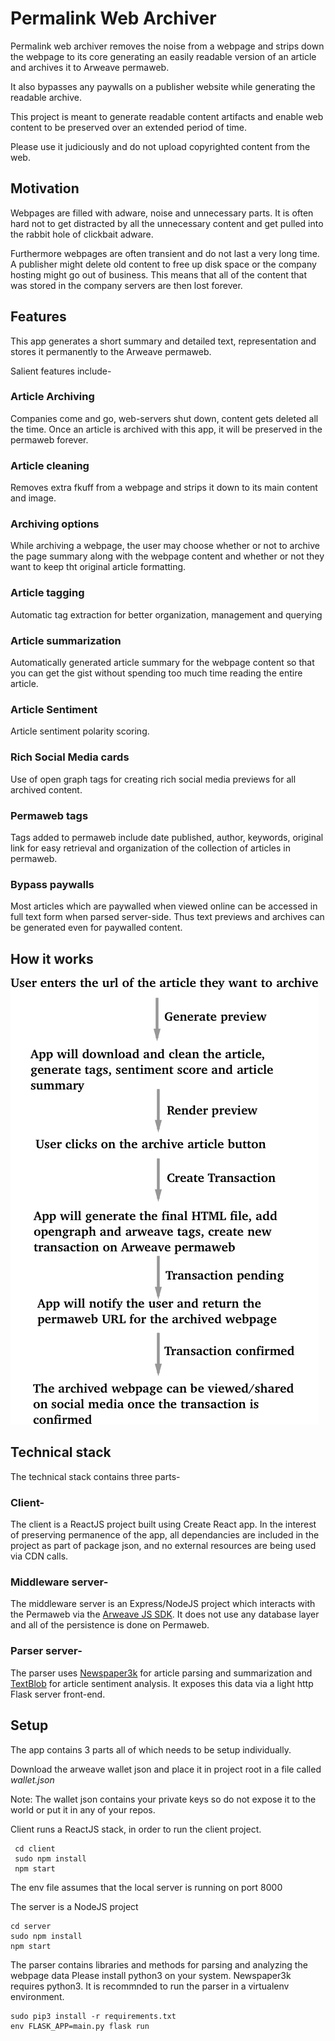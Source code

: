 # Permalink Web Archiver
Permalink web archiver removes the noise from a webpage and strips down the webpage to its core generating an easily readable version of an article and archives it to Arweave permaweb.

It also bypasses any paywalls on a publisher website while generating the readable archive.

This project is meant to generate readable content artifacts and enable web content to be preserved over an extended period of time. 

Please use it judiciously and do not upload copyrighted content from the web.

## Motivation
Webpages are filled with adware, noise and unnecessary parts.
It is often hard not to get distracted by all the unnecessary content and get pulled into the rabbit hole of clickbait adware.

Furthermore webpages are often transient and do not last a very long time.
A publisher might delete old content to free up disk space or the company hosting might go out of business. 
This means that all of the content that was stored in the company servers are then lost forever.


## Features
This app generates a short summary and detailed text, representation and stores it permanently to the Arweave permaweb.

Salient features include-

### Article Archiving
Companies come and go, web-servers shut down, content gets deleted all the time.
Once an article is archived with this app, it will be preserved in the permaweb forever.

### Article cleaning
Removes extra fkuff from a webpage and strips it down to its main content and image.

### Archiving options
While archiving a webpage, the user may choose whether or not to archive the page summary along with the webpage content and whether or not they want to keep tht original article formatting.

### Article tagging
Automatic tag extraction for better organization, management and querying

### Article summarization
Automatically generated article summary for the webpage content so that you can get the gist without spending too much time reading the entire article.

### Article Sentiment
Article sentiment polarity scoring.

### Rich Social Media cards
Use of open graph tags for creating rich social media previews for all archived content. 

### Permaweb tags 
Tags added to permaweb include date published, author, keywords, original link for easy retrieval and organization of the collection of articles in permaweb.

### Bypass paywalls
Most articles which are paywalled when viewed online can be accessed in full text form when parsed server-side. Thus text previews and archives can be generated even for paywalled content.

## How it works
![Image to demonstrate the app workflow](/resources/workflow.png)

## Technical stack

The technical stack contains three parts-
### Client-

The client is a ReactJS project built using Create React app.
In the interest of preserving permanence of the app, all dependancies are included in the project as part of package json, and no external resources are being used via CDN calls.


### Middleware server-

The middleware server is an Express/NodeJS project which interacts with the Permaweb via the [Arweave JS SDK](https://github.com/ArweaveTeam/arweave-js).
It does not use any database layer and all of the persistence is done on Permaweb.

### Parser server-
The parser uses [Newspaper3k](https://github.com/codelucas/newspaper) for article parsing and summarization and [TextBlob](https://github.com/sloria/TextBlob/) for article sentiment analysis.
It exposes this data via a light http Flask server front-end. 


## Setup
The app contains 3 parts all of which needs to be setup individually.

Download the arweave wallet json and place it in project root in a file called *wallet.json*

Note: The wallet json contains your private keys so do not expose it to the world or put it in any of your repos.

Client runs a ReactJS stack, in order to run the client project.

```
 cd client
 sudo npm install
 npm start
```

The env file assumes that the local server is running on port 8000

The server is a NodeJS project

```
cd server
sudo npm install
npm start
```

The parser contains libraries and methods for parsing and analyzing the webpage data
Please install python3 on your system. Newspaper3k requires python3.
It is recommnded to run the parser in a virtualenv environment.

```
sudo pip3 install -r requirements.txt
env FLASK_APP=main.py flask run
```

